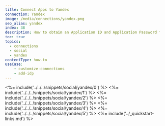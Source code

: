 ```yaml
---
title: Connect Apps to Yandex
connection: Yandex
image: /media/connections/yandex.png
seo_alias: yandex
index: 38
description: How to obtain an Application ID and Application Password for Yandex.
toc: true
topics:
  - connections
  - social
  - yandex
contentType: how-to
useCase:
    - customize-connections
    - add-idp
---
```

<%= include('../../../snippets/social/yandex/0') %> 
<%= include('../../../snippets/social/yandex/1') %> 
<%= include('../../../snippets/social/yandex/2') %> 
<%= include('../../../snippets/social/yandex/3') %> 
<%= include('../../../snippets/social/yandex/4') %> 
<%= include('../../../snippets/social/yandex/5') %> 
<%= include('../_quickstart-links.md') %>
